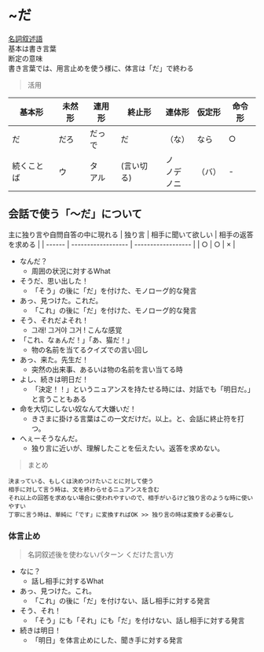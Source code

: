 # ~だ

[名詞叙述語](#名詞叙述語)  
基本は書き言葉  
断定の意味  
書き言葉では、用言止めを使う様に、体言は「だ」で終わる  

> 活用

| 基本形 | 未然形 | 連用形 | 終止形 | 連体形 | 仮定形 | 命令形 |
| --- | --- | --- | --- | --- | --- | --- |
| だ | だろ | だっ </br> で | だ | （な） | なら | ○ |
| 続くことば | ウ | タ </br> アル | (言い切る) | ノ</br>ノデ</br>ノニ | （バ） | - |

## 会話で使う「〜だ」について

主に独り言や自問自答の中に現れる
| 独り言 | 相手に聞いて欲しい | 相手の返答を求める |
| ------ | ------------------ | ------------------ |
| ○      | ○                  | ×                  |

- なんだ？
  - 周囲の状況に対するWhat
- そうだ、思い出した！
  - 「そう」の後に「だ」を付けた、モノローグ的な発言
- あっ、見つけた。これだ。
  - 「これ」の後に「だ」を付けた、モノローグ的な発言
- そう、それだよそれ！
  - 그래! 그거야 그거 ! こんな感覚
- 「これ、なぁんだ！」「あ、猫だ！」
  - 物の名前を当てるクイズでの言い回し
- あっ、来た。先生だ！
  - 突然の出来事、あるいは物の名前を言い当てる時
- よし、続きは明日だ！
  - 「決定！！」というニュアンスを持たせる時には、対話でも「明日だ。」と言うこともある
- 命を大切にしない奴なんて大嫌いだ！
  - きさまに掛ける言葉はこの一文だけだ。以上。と、会話に終止符を打つ。
- へぇーそうなんだ。
  - 独り言に近いが、理解したことを伝えたい。返答を求めない。

> まとめ  

```text
決まっている、もしくは決めつけたいことに対して使う
相手に対して言う時は、文を終わらせるニュアンスを含む
それ以上の回答を求めない場合に使われやすいので、相手がいるけど独り言のような時に使いやすい
丁寧に言う時は、単純に「です」に変換すればOK >> 独り言の時は変換する必要なし
```

### 体言止め

> 名詞叙述後を使わないパターン
> くだけた言い方

- なに？
  - 話し相手に対するWhat
- あっ、見つけた。これ。
  - 「これ」の後に「だ」を付けない、話し相手に対する発言
- そう、それ！
  - 「そう」にも「それ」にも「だ」を付けない、話し相手に対する発言
- 続きは明日！
  - 「明日」を体言止めにした、聞き手に対する発言